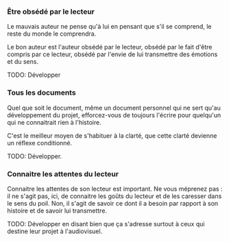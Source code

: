 <!-- Page: #426 Écrire pour un lecteur -->

### Être obsédé par le lecteur

Le mauvais auteur ne pense qu'à lui en pensant que s'il se comprend, le reste du monde le comprendra.

Le bon auteur est l'auteur obsédé par le lecteur, obsédé par le fait d'être compris par ce lecteur, obsédé par l'envie de lui transmettre des émotions et du sens. 

<adminonly>
  TODO: Développer
</adminonly>

### Tous les documents

Quel que soit le document, même un document personnel qui ne sert qu'au développement du projet, efforcez-vous de toujours l'écrire pour quelqu'un qui ne connaitrait rien à l'histoire.

C'est le meilleur moyen de s'habituer à la clarté, que cette clarté devienne un réflexe conditionné.

<adminonly>
  TODO: Développer.
</adminonly>

### Connaitre les attentes du lecteur

Connaitre les attentes de son lecteur est important. Ne vous méprenez pas&nbsp;: il ne s'agit pas, ici, de connaitre les goûts du lecteur et de les caresser dans le sens du poil. Non, il s'agit de savoir ce dont il a besoin par rapport à son histoire et de savoir lui transmettre.

<adminonly>
  TODO: Développer en disant bien que ça s'adresse surtout à ceux qui destine leur projet à l'audiovisuel.
</adminonly>